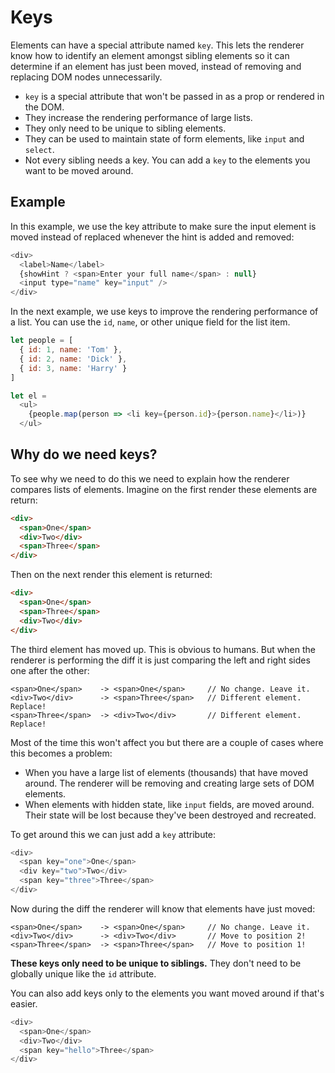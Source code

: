 # Keys

Elements can have a special attribute named `key`. This lets the renderer know how to identify an element amongst sibling elements so it can determine if an element has just been moved, instead of removing and replacing DOM nodes unnecessarily.

* `key` is a special attribute that won't be passed in as a prop or rendered in the DOM.
* They increase the rendering performance of large lists.
* They only need to be unique to sibling elements.
* They can be used to maintain state of form elements, like `input` and `select`.
* Not every sibling needs a key. You can add a `key` to the elements you want to be moved around.

## Example

In this example, we use the key attribute to make sure the input element is moved instead of replaced whenever the hint is added and removed:

```js
<div>
  <label>Name</label>
  {showHint ? <span>Enter your full name</span> : null}
  <input type="name" key="input" />
</div>
```

In the next example, we use keys to improve the rendering performance of a list. You can use the `id`, `name`, or other unique field for the list item.

```js
let people = [
  { id: 1, name: 'Tom' },
  { id: 2, name: 'Dick' },
  { id: 3, name: 'Harry' }
]

let el =
  <ul>
    {people.map(person => <li key={person.id}>{person.name}</li>)}
  </ul>
```

## Why do we need keys?

To see why we need to do this we need to explain how the renderer compares lists of elements. Imagine on the first render these elements are return:

```html
<div>
  <span>One</span>
  <div>Two</div>
  <span>Three</span>
</div>
```

Then on the next render this element is returned:

```html
<div>
  <span>One</span>
  <span>Three</span>
  <div>Two</div>
</div>
```

The third element has moved up. This is obvious to humans. But when the renderer is performing the diff it is just comparing the left and right sides one after the other:

```
<span>One</span>    -> <span>One</span>     // No change. Leave it.
<div>Two</div>      -> <span>Three</span>   // Different element. Replace!
<span>Three</span>  -> <div>Two</div>       // Different element. Replace!
```

Most of the time this won't affect you but there are a couple of cases where this becomes a problem:

* When you have a large list of elements (thousands) that have moved around. The renderer will be removing and creating large sets of DOM elements.
* When elements with hidden state, like `input` fields, are moved around. Their state will be lost because they've been destroyed and recreated.

To get around this we can just add a `key` attribute:

```js
<div>
  <span key="one">One</span>
  <div key="two">Two</div>
  <span key="three">Three</span>
</div>
```

Now during the diff the renderer will know that elements have just moved:

```
<span>One</span>    -> <span>One</span>     // No change. Leave it.
<div>Two</div>      -> <div>Two</div>       // Move to position 2!
<span>Three</span>  -> <span>Three</span>   // Move to position 1!
```

**These keys only need to be unique to siblings.** They don't need to be globally unique like the `id` attribute.

You can also add keys only to the elements you want moved around if that's easier.

```js
<div>
  <span>One</span>
  <div>Two</div>
  <span key="hello">Three</span>
</div>
```
